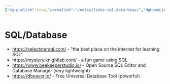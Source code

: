 ```yaml
---
{"dg-publish":true,"permalink":"/notes/links-sql-data-base/","dgHomeLink":true,"dgPassFrontmatter":false}
---
```


# SQL/Database

- <https://selectstarsql.com/> - "the best place on the internet for learning SQL"
- <https://mystery.knightlab.com/> - a fun game using SQL
- <https://www.beekeeperstudio.io/> - Open Source SQL Editor and Database Manager (very lightweight)
- <https://dbeaver.io/> - Free Universal Database Tool (powerful)
